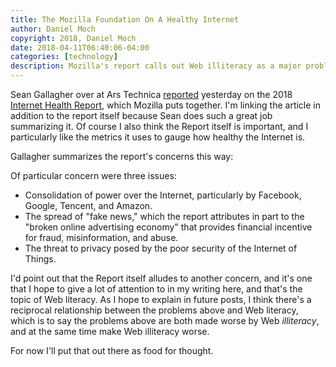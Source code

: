 ```yaml
---
title: The Mozilla Foundation On A Healthy Internet
author: Daniel Moch
copyright: 2018, Daniel Moch
date: 2018-04-11T06:40:06-04:00
categories: [technology]
description: Mozilla's report calls out Web illiteracy as a major problem
---
```

Sean Gallagher over at Ars Technica
[reported](https://arstechnica.com/information-technology/2018/04/mozilla-foundation-report-details-decline-in-health-of-internet)
yesterday on the 2018 [Internet Health
Report](https://internethealthreport.org/2018/), which Mozilla puts
together. I'm linking the article in addition to the report itself
because Sean does such a great job summarizing it. Of course I also
think the Report itself is important, and I particularly like the
metrics it uses to gauge how healthy the Internet is.

Gallagher summarizes the report's concerns this way:

   Of particular concern were three issues:

   - Consolidation of power over the Internet, particularly by Facebook,
     Google, Tencent, and Amazon.
   - The spread of "fake news," which the report attributes in part to
     the "broken online advertising economy" that provides financial
     incentive for fraud, misinformation, and abuse.
   - The threat to privacy posed by the poor security of the Internet of
     Things.

I'd point out that the Report itself alludes to another concern, and
it's one that I hope to give a lot of attention to in my writing here,
and that's the topic of Web literacy. As I hope to explain in future
posts, I think there's a reciprocal relationship between the problems
above and Web literacy, which is to say the problems above are both made
worse by Web *illiteracy*, and at the same time make Web illiteracy
worse.

For now I'll put that out there as food for thought.
